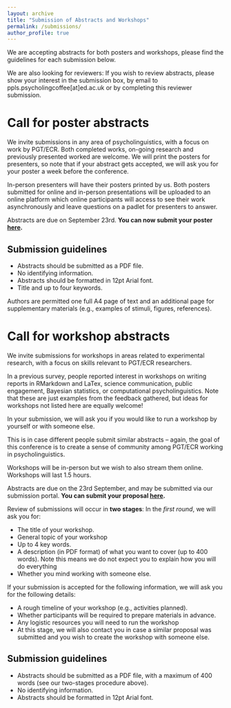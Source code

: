 ```yaml
---
layout: archive
title: "Submission of Abstracts and Workshops"
permalink: /submissions/
author_profile: true
---
```


We are accepting abstracts for both posters and workshops, please find the guidelines for each submission below.

We are also looking for reviewers: If you wish to review abstracts, please show your interest in the submission box, by email to ppls.psycholingcoffee[at]ed.ac.uk or by completing this reviewer submission.

Call for poster abstracts
=====
We invite submissions in any area of psycholinguistics, with a focus on work by PGT/ECR. Both completed works, on-going research and previously presented worked are welcome. We will print the posters for presenters, so note that if your abstract gets accepted, we will ask you for your poster a week before the conference. 

In-person presenters will have their posters printed by us. Both posters submitted for online and in-person presentations will be uploaded to an online platform which online participants will access to see their work asynchronously and leave questions on a padlet for presenters to answer.

Abstracts are due on September 23rd. **You can now submit your poster [here](https://edinburgh.eu.qualtrics.com/jfe/form/SV_3wJriza6k3bDDmu).**

Submission guidelines
-----
+ Abstracts should be submitted as a PDF file.
+ No identifying information.
+ Abstracts should be formatted in 12pt Arial font.
+ Title and up to four keywords.

Authors are permitted one full A4 page of text and an additional page for supplementary materials (e.g., examples of stimuli, figures, references).

Call for workshop abstracts
=====
We invite submissions for workshops in areas related to experimental research, with a focus on skills relevant to PGT/ECR researchers.

In a previous survey, people reported interest in workshops on writing reports in RMarkdown and LaTex, science communication, public engagement, Bayesian statistics, or computational psycholinguistics. Note that these are just examples from the feedback gathered, but ideas for workshops not listed here are equally welcome!

In your submission, we will ask you if you would like to run a workshop by yourself or with someone else.

This is in case different people submit similar abstracts – again, the goal of this conference is to create a sense of community among PGT/ECR working in psycholinguistics.

Workshops will be in-person but we wish to also stream them online. Workshops will last 1.5 hours.

Abstracts are due on the 23rd September, and may be submitted via our submission portal. **You can submit your proposal [here](https://edinburgh.eu.qualtrics.com/jfe/form/SV_eyS0eGXWR5cEv6m).**

Review of submissions will occur in **two stages**:
In the _first round_, we will ask you for:
+ The title of your workshop.
+ General topic of your workshop
+ Up to 4 key words.
+ A description (in PDF format) of what you want to cover (up to 400 words). Note this means we do not expect you to explain how you will do everything
+ Whether you mind working with someone else.

If your submission is accepted for the following information, we will ask you for the following details:
+ A rough timeline of your workshop (e.g., activities planned).
+ Whether participants will be required to prepare materials in advance.
+ Any logistic resources you will need to run the workshop
+ At this stage, we will also contact you in case a similar proposal was submitted and you wish to create the workshop with someone else.

Submission guidelines
-----
+ Abstracts should be submitted as a PDF file, with a maximum of 400 words (see our two-stages procedure above).
+ No identifying information.
+ Abstracts should be formatted in 12pt Arial font.
